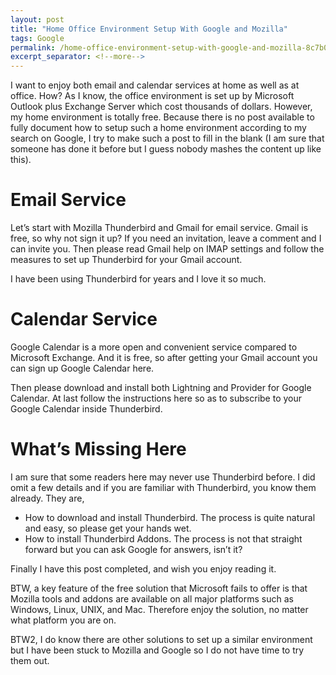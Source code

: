 ```yaml
---
layout: post
title: "Home Office Environment Setup With Google and Mozilla"
tags: Google
permalink: /home-office-environment-setup-with-google-and-mozilla-8c7b0daef03a
excerpt_separator: <!--more-->
---
```

I want to enjoy both email and calendar services at home as well as at office. How? As I know, the office environment is set up by Microsoft Outlook plus Exchange Server which cost thousands of dollars. However, my home environment is totally free. Because there is no post available to fully document how to setup such a home environment according to my search on Google, I try to make such a post to fill in the blank (I am sure that someone has done it before but I guess nobody mashes the content up like this).
<!--more-->

# Email Service

Let’s start with Mozilla Thunderbird and Gmail for email service. Gmail is free, so why not sign it up? If you need an invitation, leave a comment and I can invite you. Then please read Gmail help on IMAP settings and follow the measures to set up Thunderbird for your Gmail account.

I have been using Thunderbird for years and I love it so much.

# Calendar Service

Google Calendar is a more open and convenient service compared to Microsoft Exchange. And it is free, so after getting your Gmail account you can sign up Google Calendar here.

Then please download and install both Lightning and Provider for Google Calendar. At last follow the instructions here so as to subscribe to your Google Calendar inside Thunderbird.

# What’s Missing Here

I am sure that some readers here may never use Thunderbird before. I did omit a few details and if you are familiar with Thunderbird, you know them already. They are,

* How to download and install Thunderbird. The process is quite natural and easy, so please get your hands wet.
* How to install Thunderbird Addons. The process is not that straight forward but you can ask Google for answers, isn’t it?

Finally I have this post completed, and wish you enjoy reading it.

BTW, a key feature of the free solution that Microsoft fails to offer is that Mozilla tools and addons are available on all major platforms such as Windows, Linux, UNIX, and Mac. Therefore enjoy the solution, no matter what platform you are on.

BTW2, I do know there are other solutions to set up a similar environment but I have been stuck to Mozilla and Google so I do not have time to try them out.
